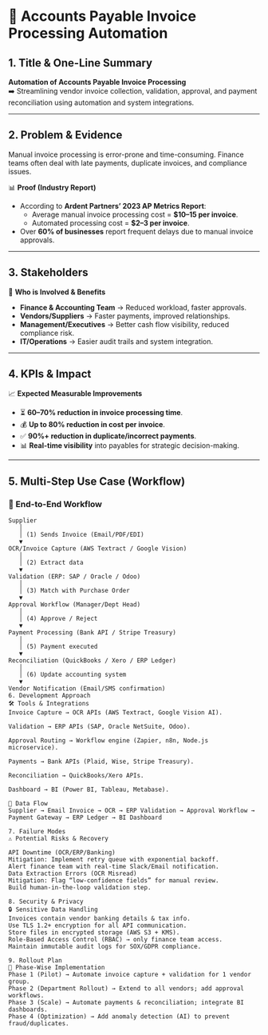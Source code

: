 # 📄 Accounts Payable Invoice Processing Automation

## 1. Title & One-Line Summary  
**Automation of Accounts Payable Invoice Processing**  
➡️ Streamlining vendor invoice collection, validation, approval, and payment reconciliation using automation and system integrations.  

---

## 2. Problem & Evidence  
Manual invoice processing is error-prone and time-consuming. Finance teams often deal with late payments, duplicate invoices, and compliance issues.  

📊 **Proof (Industry Report)**  
- According to **Ardent Partners’ 2023 AP Metrics Report**:  
  - Average manual invoice processing cost = **$10–15 per invoice**.  
  - Automated processing cost = **$2–3 per invoice**.  
- Over **60% of businesses** report frequent delays due to manual invoice approvals.  

---

## 3. Stakeholders  
👥 **Who is Involved & Benefits**  
- **Finance & Accounting Team** → Reduced workload, faster approvals.  
- **Vendors/Suppliers** → Faster payments, improved relationships.  
- **Management/Executives** → Better cash flow visibility, reduced compliance risk.  
- **IT/Operations** → Easier audit trails and system integration.  

---

## 4. KPIs & Impact  
📈 **Expected Measurable Improvements**  
- ⏳ **60–70% reduction in invoice processing time**.  
- 💰 **Up to 80% reduction in cost per invoice**.  
- ✅ **90%+ reduction in duplicate/incorrect payments**.  
- 📊 **Real-time visibility** into payables for strategic decision-making.  

---

## 5. Multi-Step Use Case (Workflow)  

### 🔄 End-to-End Workflow
```text
Supplier
   │
   │ (1) Sends Invoice (Email/PDF/EDI)
   ▼
OCR/Invoice Capture (AWS Textract / Google Vision)
   │
   │ (2) Extract data
   ▼
Validation (ERP: SAP / Oracle / Odoo)
   │
   │ (3) Match with Purchase Order
   ▼
Approval Workflow (Manager/Dept Head)
   │
   │ (4) Approve / Reject
   ▼
Payment Processing (Bank API / Stripe Treasury)
   │
   │ (5) Payment executed
   ▼
Reconciliation (QuickBooks / Xero / ERP Ledger)
   │
   │ (6) Update accounting system
   ▼
Vendor Notification (Email/SMS confirmation)
6. Development Approach
🛠️ Tools & Integrations
Invoice Capture → OCR APIs (AWS Textract, Google Vision AI).

Validation → ERP APIs (SAP, Oracle NetSuite, Odoo).

Approval Routing → Workflow engine (Zapier, n8n, Node.js microservice).

Payments → Bank APIs (Plaid, Wise, Stripe Treasury).

Reconciliation → QuickBooks/Xero APIs.

Dashboard → BI (Power BI, Tableau, Metabase).

📡 Data Flow
Supplier → Email Invoice → OCR → ERP Validation → Approval Workflow → Payment Gateway → ERP Ledger → BI Dashboard

7. Failure Modes
⚠️ Potential Risks & Recovery

API Downtime (OCR/ERP/Banking)
Mitigation: Implement retry queue with exponential backoff.
Alert finance team with real-time Slack/Email notification.
Data Extraction Errors (OCR Misread)
Mitigation: Flag “low-confidence fields” for manual review.
Build human-in-the-loop validation step.

8. Security & Privacy
🔒 Sensitive Data Handling
Invoices contain vendor banking details & tax info.
Use TLS 1.2+ encryption for all API communication.
Store files in encrypted storage (AWS S3 + KMS).
Role-Based Access Control (RBAC) → only finance team access.
Maintain immutable audit logs for SOX/GDPR compliance.

9. Rollout Plan
📅 Phase-Wise Implementation
Phase 1 (Pilot) → Automate invoice capture + validation for 1 vendor group.
Phase 2 (Department Rollout) → Extend to all vendors; add approval workflows.
Phase 3 (Scale) → Automate payments & reconciliation; integrate BI dashboards.
Phase 4 (Optimization) → Add anomaly detection (AI) to prevent fraud/duplicates.

